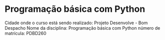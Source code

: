 # Programação básica com Python
Cidade onde o curso está sendo realizado: Projeto Desenvolve - Bom Despacho 
Nome da disciplina: Programação básica com Python 
número de matrícula: PDBD260
